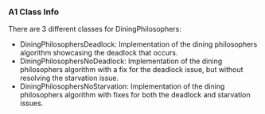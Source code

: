 ### A1 Class Info
There are 3 different classes for DiningPhilosophers:
 - DiningPhilosophersDeadlock: Implementation of the dining philosophers algorithm showcasing the deadlock that occurs.
 - DiningPhilosophersNoDeadlock: Implementation of the dining philosophers algorithm with a fix for the deadlock issue, but without resolving the starvation issue.
 - DiningPhilosophersNoStarvation: Implementation of the dining philosophers algorithm with fixes for both the deadlock and starvation issues.
